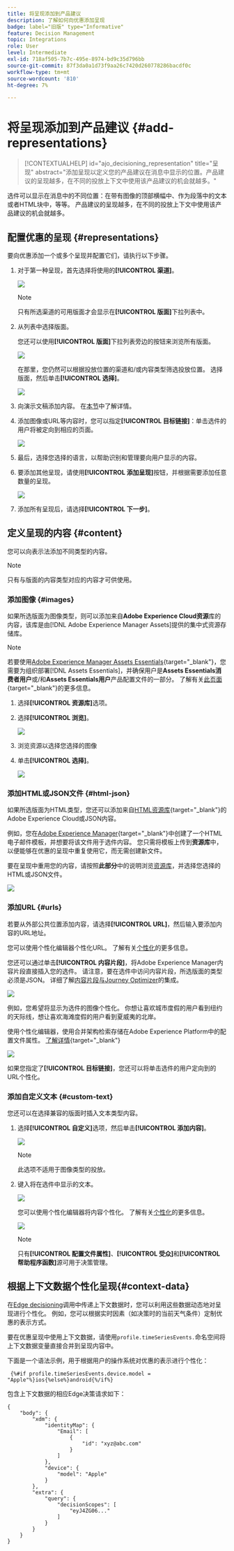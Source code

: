 ```yaml
---
title: 将呈现添加到产品建议
description: 了解如何向优惠添加呈现
badge: label="旧版" type="Informative"
feature: Decision Management
topic: Integrations
role: User
level: Intermediate
exl-id: 718af505-7b7c-495e-8974-bd9c35d796bb
source-git-commit: 87f3da0a1d73f9aa26c7420d260778286bacdf0c
workflow-type: tm+mt
source-wordcount: '810'
ht-degree: 7%

---
```


# 将呈现添加到产品建议 {#add-representations}

>[!CONTEXTUALHELP]
>id="ajo_decisioning_representation"
>title="呈现"
>abstract="添加呈现以定义您的产品建议在消息中显示的位置。产品建议的呈现越多，在不同的投放上下文中使用该产品建议的机会就越多。"

选件可以显示在消息中的不同位置：在带有图像的顶部横幅中、作为段落中的文本或者HTML块中，等等。 产品建议的呈现越多，在不同的投放上下文中使用该产品建议的机会就越多。

## 配置优惠的呈现 {#representations}

要向优惠添加一个或多个呈现并配置它们，请执行以下步骤。

1. 对于第一种呈现，首先选择将使用的&#x200B;**[!UICONTROL 渠道]**。

   ![](../assets/channel-placement.png)

   >[!NOTE]
   >
   >只有所选渠道的可用版面才会显示在&#x200B;**[!UICONTROL 版面]**&#x200B;下拉列表中。

1. 从列表中选择版面。

   您还可以使用&#x200B;**[!UICONTROL 版面]**&#x200B;下拉列表旁边的按钮来浏览所有版面。

   ![](../assets/browse-button-placements.png)

   在那里，您仍然可以根据投放位置的渠道和/或内容类型筛选投放位置。 选择版面，然后单击&#x200B;**[!UICONTROL 选择]**。

   ![](../assets/browse-placements.png)

1. 向演示文稿添加内容。 在[本节](#content)中了解详情。

1. 添加图像或URL等内容时，您可以指定&#x200B;**[!UICONTROL 目标链接]**：单击选件的用户将被定向到相应的页面。

   ![](../assets/offer-destination-link.png)

1. 最后，选择您选择的语言，以帮助识别和管理要向用户显示的内容。

1. 要添加其他呈现，请使用&#x200B;**[!UICONTROL 添加呈现]**&#x200B;按钮，并根据需要添加任意数量的呈现。

   ![](../assets/offer-add-representation.png)

1. 添加所有呈现后，请选择&#x200B;**[!UICONTROL 下一步]**。

## 定义呈现的内容 {#content}

您可以向表示法添加不同类型的内容。

>[!NOTE]
>
>只有与版面的内容类型对应的内容才可供使用。

### 添加图像 {#images}

如果所选版面为图像类型，则可以添加来自&#x200B;**Adobe Experience Cloud资源**&#x200B;库的内容，该库是由[!DNL Adobe Experience Manager Assets]提供的集中式资源存储库。

>[!NOTE]
>
> 若要使用[Adobe Experience Manager Assets Essentials](https://experienceleague.adobe.com/docs/experience-manager-assets-essentials/help/introduction.html){target="_blank"}，您需要为组织部署[!DNL Assets Essentials]，并确保用户是&#x200B;**Assets Essentials消费者用户**&#x200B;或/和&#x200B;**Assets Essentials用户**&#x200B;产品配置文件的一部分。 了解有关[此页面](https://experienceleague.adobe.com/docs/experience-manager-assets-essentials/help/get-started-admins/deploy-administer.html){target="_blank"}的更多信息。

1. 选择&#x200B;**[!UICONTROL 资源库]**&#x200B;选项。

1. 选择&#x200B;**[!UICONTROL 浏览]**。

   ![](../assets/offer-browse-asset-library.png)

1. 浏览资源以选择您选择的图像

1. 单击&#x200B;**[!UICONTROL 选择]**。

   ![](../assets/offer-select-asset.png)

### 添加HTML或JSON文件 {#html-json}

如果所选版面为HTML类型，您还可以添加来自[HTML资源库](https://experienceleague.adobe.com/docs/experience-manager-assets-essentials/help/introduction.html){target="_blank"}的Adobe Experience Cloud或JSON内容。

例如，您在[Adobe Experience Manager](https://experienceleague.adobe.com/docs/experience-manager.html){target="_blank"}中创建了一个HTML电子邮件模板，并想要将该文件用于选件内容。 您只需将模板上传到&#x200B;**资源库**&#x200B;中，以便能够在优惠的呈现中重复使用它，而无需创建新文件。

要在呈现中重用您的内容，请按照&#x200B;**此部分**&#x200B;中的说明浏览[资源库](#images)，并选择您选择的HTML或JSON文件。

![](../assets/offer-browse-asset-library-json.png)

### 添加URL {#urls}

若要从外部公共位置添加内容，请选择&#x200B;**[!UICONTROL URL]**，然后输入要添加内容的URL地址。

您可以使用个性化编辑器个性化URL。 了解有关[个性化](../../personalization/personalize.md#use-expression-editor)的更多信息。


您还可以通过单击&#x200B;**[!UICONTROL 内容片段]**，将Adobe Experience Manager内容片段直接插入您的选件。 请注意，要在选件中访问内容片段，所选版面的类型必须是JSON。
详细了解[内容片段与Journey Optimizer](../../integrations/aem-fragments.md)的集成。

![](../assets/offer-content-url.png)

例如，您希望将显示为选件的图像个性化。 你想让喜欢城市度假的用户看到纽约的天际线，想让喜欢海滩度假的用户看到夏威夷的北岸。

使用个性化编辑器，使用合并架构检索存储在Adobe Experience Platform中的配置文件属性。 [了解详情](https://experienceleague.adobe.com/docs/experience-platform/profile/union-schemas/union-schemas-overview.html){target="_blank"}

![](../assets/offer-content-url-personalization.png)

如果您指定了&#x200B;**[!UICONTROL 目标链接]**，您还可以将单击选件的用户定向到的URL个性化。

### 添加自定义文本 {#custom-text}

您还可以在选择兼容的版面时插入文本类型内容。

1. 选择&#x200B;**[!UICONTROL 自定义]**&#x200B;选项，然后单击&#x200B;**[!UICONTROL 添加内容]**。

   ![](../assets/offer-add-content.png)

   >[!NOTE]
   >
   >此选项不适用于图像类型的投放。

1. 键入将在选件中显示的文本。

   ![](../assets/offer-text-content.png)

   您可以使用个性化编辑器将内容个性化。 了解有关[个性化](../../personalization/personalize.md#use-expression-editor)的更多信息。

   ![](../assets/offer-personalization.png)

   >[!NOTE]
   >
   >只有&#x200B;**[!UICONTROL 配置文件属性]**、**[!UICONTROL 受众]**&#x200B;和&#x200B;**[!UICONTROL 帮助程序函数]**&#x200B;源可用于决策管理。

## 根据上下文数据个性化呈现{#context-data}

在[Edge decisioning](../api-reference/offer-delivery-api/edge-decisioning-api.md)调用中传递上下文数据时，您可以利用这些数据动态地对呈现进行个性化。 例如，您可以根据实时因素（如决策时的当前天气条件）定制优惠的表示方式。

要在优惠呈现中使用上下文数据，请使用`profile.timeSeriesEvents.`命名空间将上下文数据变量直接合并到呈现内容中。

下面是一个语法示例，用于根据用户的操作系统对优惠的表示进行个性化：

```
 {%#if profile.timeSeriesEvents.device.model = "Apple"%}ios{%else%}android{%/if%} 
```

包含上下文数据的相应Edge决策请求如下：

```
{
    "body": {
        "xdm": {
            "identityMap": {
                "Email": [
                    {
                        "id": "xyz@abc.com"
                    }
                ]
            },
            "device": {
                "model": "Apple"
            }
        },
        "extra": {
            "query": {
                "decisionScopes": [
                    "eyJ4ZG06..."
                ]
            }
        }
    }
}
```
